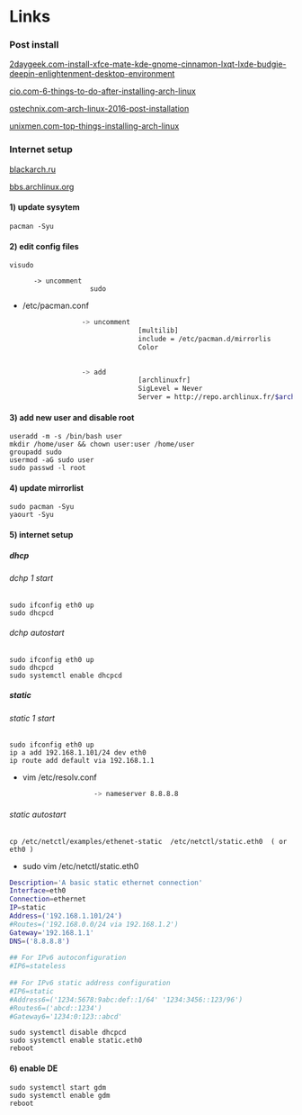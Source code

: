 # Links
### Post install
[2daygeek.com-install-xfce-mate-kde-gnome-cinnamon-lxqt-lxde-budgie-deepin-enlightenment-desktop-environment](https://www.2daygeek.com/install-xfce-mate-kde-gnome-cinnamon-lxqt-lxde-budgie-deepin-enlightenment-desktop-environment-on-arch-linux/)

[cio.com-6-things-to-do-after-installing-arch-linux](https://www.cio.com/article/3100413/linux/6-things-to-do-after-installing-arch-linux.html#slide6)

[ostechnix.com-arch-linux-2016-post-installation](https://www.ostechnix.com/arch-linux-2016-post-installation/)

[unixmen.com-top-things-installing-arch-linux](https://www.unixmen.com/top-things-installing-arch-linux/)
### Internet setup
[blackarch.ru](https://blackarch.ru/?p=483)

[bbs.archlinux.org](https://bbs.archlinux.org/viewtopic.php?id=151042)


#### 1) update sysytem
```nginx
pacman -Syu
```

#### 2) edit config files
```nginx
visudo
```          
```nginx
      -> uncomment
                    sudo
```

* /etc/pacman.conf                 
```bash
                  -> uncomment
                                [multilib]
                                include = /etc/pacman.d/mirrorlis                  
                                Color
                       

                  -> add
                                [archlinuxfr]        
                                SigLevel = Never
                                Server = http://repo.archlinux.fr/$arch
```

#### 3) add new user and disable root
```nginx
useradd -m -s /bin/bash user
mkdir /home/user && chown user:user /home/user
groupadd sudo
usermod -aG sudo user
sudo passwd -l root
```

#### 4) update mirrorlist
```nginx
sudo pacman -Syu
yaourt -Syu
```

#### 5) internet setup
##### dhcp
###### dchp 1 start
```nginx
sudo ifconfig eth0 up
sudo dhcpcd
```
###### dchp autostart
```nginx
sudo ifconfig eth0 up
sudo dhcpcd
sudo systemctl enable dhcpcd
 ```

##### static
###### static 1 start
```nginx
sudo ifconfig eth0 up
ip a add 192.168.1.101/24 dev eth0
ip route add default via 192.168.1.1
```
* vim /etc/resolv.conf
```bash
                     -> nameserver 8.8.8.8
```
###### static autostart
```nginx
cp /etc/netctl/examples/ethenet-static  /etc/netctl/static.eth0  ( or eth0 )
```
* sudo vim /etc/netctl/static.eth0
```bash
Description='A basic static ethernet connection'
Interface=eth0
Connection=ethernet
IP=static
Address=('192.168.1.101/24')
#Routes=('192.168.0.0/24 via 192.168.1.2')
Gateway='192.168.1.1'
DNS=('8.8.8.8')
 
## For IPv6 autoconfiguration
#IP6=stateless
 
## For IPv6 static address configuration
#IP6=static
#Address6=('1234:5678:9abc:def::1/64' '1234:3456::123/96')
#Routes6=('abcd::1234')
#Gateway6='1234:0:123::abcd'
```
```nginx
sudo systemctl disable dhcpcd
sudo systemctl enable static.eth0
reboot
```

#### 6) enable DE
```nginx
sudo systemctl start gdm
sudo systemctl enable gdm
reboot
```
